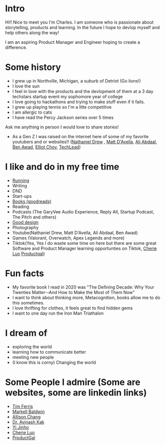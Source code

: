 
# Intro

Hi!! Nice to meet you I'm Charles. I am someone who is passionate about storytelling, products and learning. In the future I hope to devlop myself and help others along the way!

I am an aspiring Product Manager and Engineer hoping to create a difference. 


# Some history
- I grew up in Northville, Michigan, a suburb of Detriot (Go lions!) 
- I love the sun
- I feel in love with the products and the devlopment of them at a 3 day techstars startup event my sophomore year of college
- I love going to hackathons and trying to make stuff even if it fails.
- I grew up playing tennis so I'm a litte competitive
- I am allergic to cats
- I have read the Percy Jackson series over 5 times

Ask me anything in person I would love to share stories!

- As a Gen Z I was raised on the internet here of some of my favorite youtubers and or websites!!
([Nathaniel Drew](https://www.youtube.com/channel/UCrdWRLq10OHuy7HmSckV3Vg) , [Matt D'Avella](https://www.youtube.com/user/blackboxfilmcompany), [Ali Abdaal](https://www.youtube.com/user/Sepharoth64), [Ben Awad](https://www.youtube.com/user/99baddawg), [Elliot Choy](https://www.youtube.com/channel/UCaQocIkdhh8TIi56LvLoViA), [TechLead](https://www.youtube.com/channel/UC4xKdmAXFh4ACyhpiQ_3qBw))

# I like and do in my free time

- [Running](https://www.strava.com/)
- Writing
- DND
- Start-ups
- [Books (goodreads)](https://www.goodreads.com/charlesgao)
- Reading
- Podcasts (The GaryVee Audio Experience, Reply All, Startup Podcast, The Pitch and others)
- [Good design](/)
- Photography
- Youtube(Nathaniel Drew, Matt D'Avella, Ali Abdaal, Ben Awad)
- Games (Valorant, Overwatch, Apex Legends and more)
- Tiktok(Yes, Yes I do waste some time on here but there are some great Software and Product Manager learning opportunties on Tiktok, [Cherie Luo](https://www.tiktok.com/@cherie.brooke?lang=en) [Productgal](ttps://www.tiktok.com/@productgal?lang=en))

# Fun facts

- My favorite book I read in 2020 was "The Defining Decade: Why Your Twenties Matter--And How to Make the Most of Them Now"
- I want to think about thinking more, Metacognition, books allow me to do this sometimes.
- I love thrifting for clothes, it feels great to find hidden gems
- I want to one day run the Iron Man Triathalon 

# I dream of

- exploring the world
- learning how to communicate better
- meeting new people
- (I know this is corny) Changing the world

# Some People I admire (Some are websites, some are linkedin links)
- [Tim Ferris](https://tim.blog/)
- [Markell Baldwin](http://markellbaldwin.com/)
- [Allison Chang](https://www.allisonc.design/about)
- [Dr. Avinash Kak](https://engineering.purdue.edu/kak/)
- [Yi Jinho](https://www.linkedin.com/in/jinho-yi-66bb1116a/)
- [Cherie Luo](https://www.linkedin.com/in/cherie-luo/)
- [ProductGal](https://www.tiktok.com/@productgal?lang=en)
